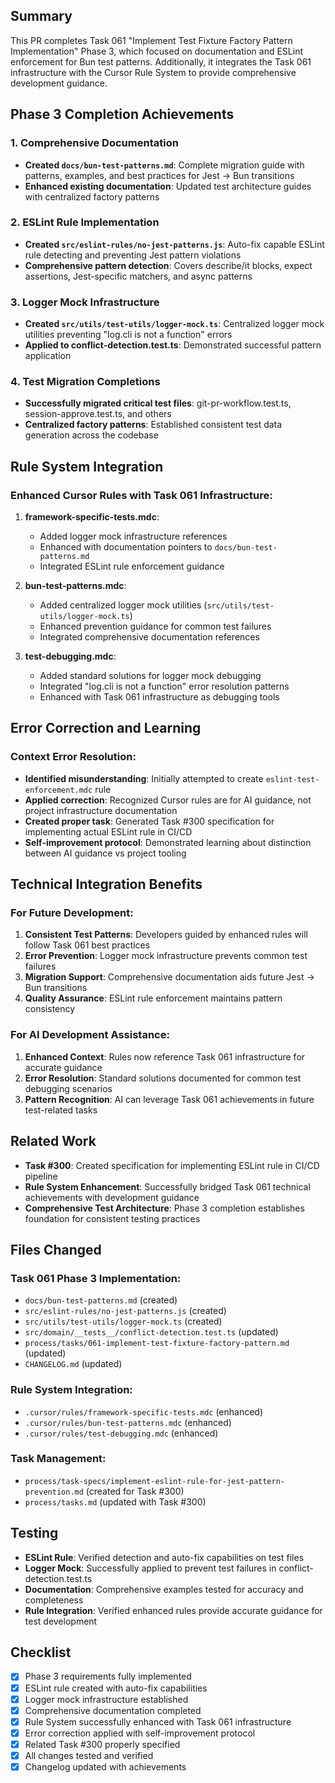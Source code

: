 ## Summary

This PR completes Task 061 "Implement Test Fixture Factory Pattern Implementation" Phase 3, which focused on documentation and ESLint enforcement for Bun test patterns. Additionally, it integrates the Task 061 infrastructure with the Cursor Rule System to provide comprehensive development guidance.

## Phase 3 Completion Achievements

### 1. Comprehensive Documentation
- **Created `docs/bun-test-patterns.md`**: Complete migration guide with patterns, examples, and best practices for Jest → Bun transitions
- **Enhanced existing documentation**: Updated test architecture guides with centralized factory patterns

### 2. ESLint Rule Implementation
- **Created `src/eslint-rules/no-jest-patterns.js`**: Auto-fix capable ESLint rule detecting and preventing Jest pattern violations
- **Comprehensive pattern detection**: Covers describe/it blocks, expect assertions, Jest-specific matchers, and async patterns

### 3. Logger Mock Infrastructure
- **Created `src/utils/test-utils/logger-mock.ts`**: Centralized logger mock utilities preventing "log.cli is not a function" errors
- **Applied to conflict-detection.test.ts**: Demonstrated successful pattern application

### 4. Test Migration Completions
- **Successfully migrated critical test files**: git-pr-workflow.test.ts, session-approve.test.ts, and others
- **Centralized factory patterns**: Established consistent test data generation across the codebase

## Rule System Integration

### Enhanced Cursor Rules with Task 061 Infrastructure:

1. **framework-specific-tests.mdc**:
   - Added logger mock infrastructure references
   - Enhanced with documentation pointers to `docs/bun-test-patterns.md`
   - Integrated ESLint rule enforcement guidance

2. **bun-test-patterns.mdc**:
   - Added centralized logger mock utilities (`src/utils/test-utils/logger-mock.ts`)
   - Enhanced prevention guidance for common test failures
   - Integrated comprehensive documentation references

3. **test-debugging.mdc**:
   - Added standard solutions for logger mock debugging
   - Integrated "log.cli is not a function" error resolution patterns
   - Enhanced with Task 061 infrastructure as debugging tools

## Error Correction and Learning

### Context Error Resolution:
- **Identified misunderstanding**: Initially attempted to create `eslint-test-enforcement.mdc` rule
- **Applied correction**: Recognized Cursor rules are for AI guidance, not project infrastructure documentation
- **Created proper task**: Generated Task #300 specification for implementing actual ESLint rule in CI/CD
- **Self-improvement protocol**: Demonstrated learning about distinction between AI guidance vs project tooling

## Technical Integration Benefits

### For Future Development:
1. **Consistent Test Patterns**: Developers guided by enhanced rules will follow Task 061 best practices
2. **Error Prevention**: Logger mock infrastructure prevents common test failures
3. **Migration Support**: Comprehensive documentation aids future Jest → Bun transitions
4. **Quality Assurance**: ESLint rule enforcement maintains pattern consistency

### For AI Development Assistance:
1. **Enhanced Context**: Rules now reference Task 061 infrastructure for accurate guidance
2. **Error Resolution**: Standard solutions documented for common test debugging scenarios
3. **Pattern Recognition**: AI can leverage Task 061 achievements in future test-related tasks

## Related Work

- **Task #300**: Created specification for implementing ESLint rule in CI/CD pipeline
- **Rule System Enhancement**: Successfully bridged Task 061 technical achievements with development guidance
- **Comprehensive Test Architecture**: Phase 3 completion establishes foundation for consistent testing practices

## Files Changed

### Task 061 Phase 3 Implementation:
- `docs/bun-test-patterns.md` (created)
- `src/eslint-rules/no-jest-patterns.js` (created)
- `src/utils/test-utils/logger-mock.ts` (created)
- `src/domain/__tests__/conflict-detection.test.ts` (updated)
- `process/tasks/061-implement-test-fixture-factory-pattern.md` (updated)
- `CHANGELOG.md` (updated)

### Rule System Integration:
- `.cursor/rules/framework-specific-tests.mdc` (enhanced)
- `.cursor/rules/bun-test-patterns.mdc` (enhanced)
- `.cursor/rules/test-debugging.mdc` (enhanced)

### Task Management:
- `process/task-specs/implement-eslint-rule-for-jest-pattern-prevention.md` (created for Task #300)
- `process/tasks.md` (updated with Task #300)

## Testing

- **ESLint Rule**: Verified detection and auto-fix capabilities on test files
- **Logger Mock**: Successfully applied to prevent test failures in conflict-detection.test.ts
- **Documentation**: Comprehensive examples tested for accuracy and completeness
- **Rule Integration**: Verified enhanced rules provide accurate guidance for test development

## Checklist

- [x] Phase 3 requirements fully implemented
- [x] ESLint rule created with auto-fix capabilities
- [x] Logger mock infrastructure established
- [x] Comprehensive documentation completed
- [x] Rule System successfully enhanced with Task 061 infrastructure
- [x] Error correction applied with self-improvement protocol
- [x] Related Task #300 properly specified
- [x] All changes tested and verified
- [x] Changelog updated with achievements
